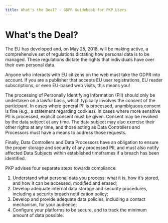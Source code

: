 ```yaml
---
title: What's the Deal? - GDPR Guidebook for PKP Users
---
```


# What's the Deal?

The EU has developed and, on May 25, 2018, will be making active, a comprehensive set of regulations dictating how personal data is to be managed. These regulations dictate the rights that individuals have over their own personal data.

Anyone who interacts with EU citizens on the web must take the GDPR into account. If you are a publisher that accepts EU user registrations, EU reader subscriptions, or even EU-based web visits, this means you!

The processing of Personally Identifying Information (PII) should only be undertaken on a lawful basis, which typically involves the consent of the participant. In cases where general PII is processed, unambiguous consent is fine (e.g., a statement regarding cookies). In cases where more sensitive PII is processed, explicit consent must be given. Consent may be revoked by the data subject at any time. The data subject may also exercise their other rights at any time, and those acting as Data Controllers and Processors must have a means to address those requests.

Finally, Data Controllers and Data Processors have an obligation to ensure the proper storage and security of any processed PII, and must also notify affected Data Subjects within established timeframes if a breach has been identified.

PKP advises four separate steps towards compliance:

1. Understand what personal data you process: what it is, how it’s stored, and how it can be accessed, modified and erased;
2. Develop adequate internal data storage and security procedures, including a security breach notification policy;
3. Develop and provide adequate data policies, including a contact mechanism, for your audience;
4. Configure your platforms to be secure, and to track the minimum amount of data possible.

